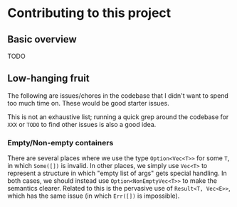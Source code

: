 # Contributing to this project

## Basic overview

TODO

## Low-hanging fruit

The following are issues/chores in the codebase that I didn't want to spend too
much time on. These would be good starter issues.

This is not an exhaustive list; running a quick grep around the codebase for
`XXX` or `TODO` to find other issues is also a good idea.

### Empty/Non-empty containers

There are several places where we use the type `Option<Vec<T>>` for some `T`,
in which `Some([])` is invalid. In other places, we simply use `Vec<T>` to
represent a structure in which "empty list of args" gets special handling. In
both cases, we should instead use `Option<NonEmptyVec<T>>` to make the
semantics clearer. Related to this is the pervasive use of `Result<T, Vec<E>>`,
which has the same issue (in which `Err([])` is impossible).

